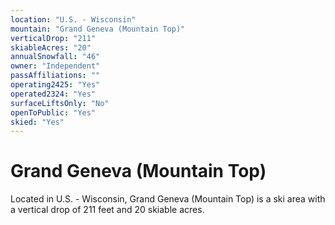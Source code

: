 ```yaml
---
location: "U.S. - Wisconsin"
mountain: "Grand Geneva (Mountain Top)"
verticalDrop: "211"
skiableAcres: "20"
annualSnowfall: "46"
owner: "Independent"
passAffiliations: ""
operating2425: "Yes"
operated2324: "Yes"
surfaceLiftsOnly: "No"
openToPublic: "Yes"
skied: "Yes"
---
```


# Grand Geneva (Mountain Top)

Located in U.S. - Wisconsin, Grand Geneva (Mountain Top) is a ski area with a vertical drop of 211 feet and 20 skiable acres.